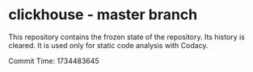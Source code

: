 # clickhouse - master branch

This repository contains the frozen state of the repository.
Its history is cleared. It is used only for static code
analysis with Codacy.

Commit Time: 1734483645